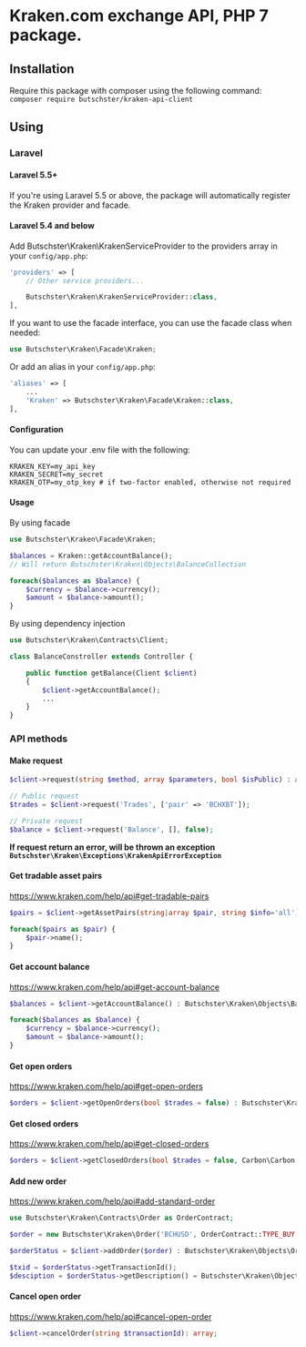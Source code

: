 # Kraken.com exchange API, PHP 7 package.

## Installation

Require this package with composer using the following command:
`composer require butschster/kraken-api-client`

## Using

### Laravel

#### Laravel 5.5+
If you're using Laravel 5.5 or above, the package will automatically register the Kraken provider and facade.

#### Laravel 5.4 and below

Add Butschster\Kraken\KrakenServiceProvider to the providers array in your `config/app.php`:
```php
'providers' => [
    // Other service providers...

    Butschster\Kraken\KrakenServiceProvider::class,
],
```

If you want to use the facade interface, you can use the facade class when needed:
```php
use Butschster\Kraken\Facade\Kraken;
```

Or add an alias in your `config/app.php`:

```php
'aliases' => [
    ...
    'Kraken' => Butschster\Kraken\Facade\Kraken::class,
],
```

#### Configuration

You can update your .env file with the following:
```
KRAKEN_KEY=my_api_key
KRAKEN_SECRET=my_secret
KRAKEN_OTP=my_otp_key # if two-factor enabled, otherwise not required
```

#### Usage

By using facade
```php
use Butschster\Kraken\Facade\Kraken;

$balances = Kraken::getAccountBalance(); 
// Will return Butschster\Kraken\Objects\BalanceCollection

foreach($balances as $balance) {
    $currency = $balance->currency();
    $amount = $balance->amount();
}
```

By using dependency injection
```php
use Butschster\Kraken\Contracts\Client;

class BalanceConstroller extends Controller {

    public function getBalance(Client $client)
    {
        $client->getAccountBalance();
        ...
    }
}
```

### API methods

#### Make request

```php
$client->request(string $method, array $parameters, bool $isPublic) : array;

// Public request
$trades = $client->request('Trades', ['pair' => 'BCHXBT']);

// Private request
$balance = $client->request('Balance', [], false);
```

**If request return an error, will be thrown an exception `Butschster\Kraken\Exceptions\KrakenApiErrorException`**

#### Get tradable asset pairs
https://www.kraken.com/help/api#get-tradable-pairs

```php
$pairs = $client->getAssetPairs(string|array $pair, string $info='all') : Butschster\Kraken\Objects\PairCollection;

foreach($pairs as $pair) {
    $pair->name();
}
```

#### Get account balance
https://www.kraken.com/help/api#get-account-balance

```php
$balances = $client->getAccountBalance() : Butschster\Kraken\Objects\BalanceCollection;

foreach($balances as $balance) {
    $currency = $balance->currency();
    $amount = $balance->amount();
}
```

#### Get open orders
https://www.kraken.com/help/api#get-open-orders

```php
$orders = $client->getOpenOrders(bool $trades = false) : Butschster\Kraken\Objects\OrdersCollection;
```

#### Get closed orders
https://www.kraken.com/help/api#get-closed-orders

```php
$orders = $client->getClosedOrders(bool $trades = false, Carbon\Carbon $start = null, Carbon\Carbon $end = null) : Butschster\Kraken\Objects\OrdersCollection;
```

#### Add new order
https://www.kraken.com/help/api#add-standard-order

```php
use Butschster\Kraken\Contracts\Order as OrderContract;

$order = new Butschster\Kraken\Order('BCHUSD', OrderContract::TYPE_BUY, OrderContract::ORDER_TYPE_MARKET, 20);

$orderStatus = $client->addOrder($order) : Butschster\Kraken\Objects\OrderStatus;

$txid = $orderStatus->getTransactionId();
$desciption = $orderStatus->getDescription() = Butschster\Kraken\Objects\OrderStatusDescription;
```

#### Cancel open order
https://www.kraken.com/help/api#cancel-open-order

```php
$client->cancelOrder(string $transactionId): array;
```